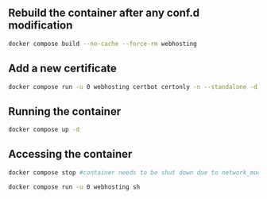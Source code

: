 ## Rebuild the container after any conf.d modification

```sh
docker compose build --no-cache --force-rm webhosting
```

## Add a new certificate

```sh
docker compose run -u 0 webhosting certbot certonly -n --standalone -d <domain> --agree-tos --email <email>
```

## Running the container

```sh
docker compose up -d
```

## Accessing the container

```sh
docker compose stop #container needs to be shut down due to network_mode=host

docker compose run -u 0 webhosting sh
```
